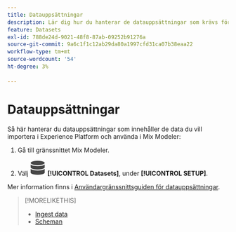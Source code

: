 ```yaml
---
title: Datauppsättningar
description: Lär dig hur du hanterar de datauppsättningar som krävs för att importera data till Mix Modeler.
feature: Datasets
exl-id: 788de24d-9021-48f8-87ab-09252b91276a
source-git-commit: 9a6c1f1c12ab29da80a1997cfd31ca07b38eaa22
workflow-type: tm+mt
source-wordcount: '54'
ht-degree: 3%

---
```


# Datauppsättningar

Så här hanterar du datauppsättningar som innehåller de data du vill importera i Experience Platform och använda i Mix Modeler:

1. Gå till gränssnittet Mix Modeler.

1. Välj ![Data](/help/assets/icons/Data.svg) **[!UICONTROL Datasets]**, under **[!UICONTROL SETUP]**.

Mer information finns i [Användargränssnittsguiden för datauppsättningar](https://experienceleague.adobe.com/docs/experience-platform/catalog/datasets/user-guide.html?lang=en).

>[!MORELIKETHIS]
>
>* [Ingest data](overview.md)
>* [Scheman](schemas.md)
